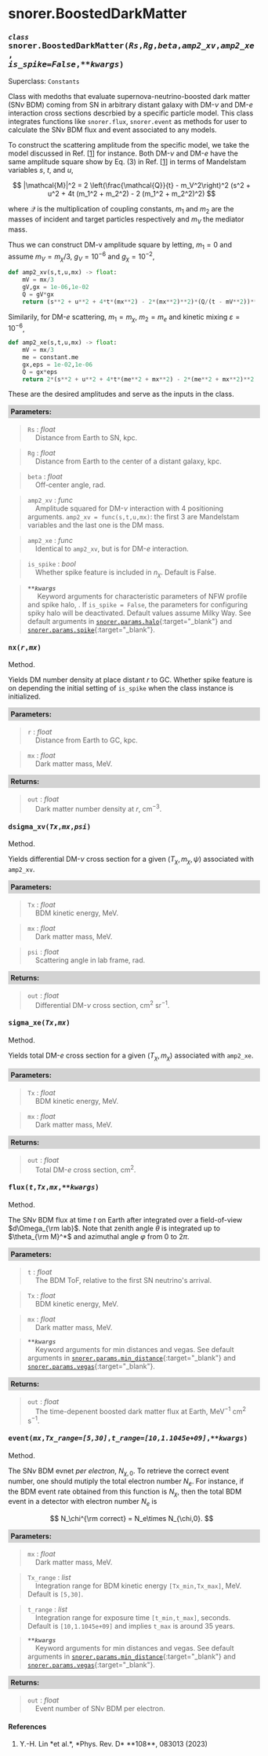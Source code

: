 <script>
window.MathJax = {
  tex: {
    tags: "ams"  // Auto-numbering, AMS based
  }
};
</script>

<style>
.mono {
    font-family: monospace;
}
</style>

# snorer.BoostedDarkMatter


### *`class`* <span class="mono">snorer.BoostedDarkMatter(*Rs*,*Rg*,*beta*,*amp2_xv*,*amp2_xe*,<br>*is_spike=False*,*\*\*kwargs*)</span>

Superclass: `Constants`
    
Class with medoths that evaluate supernova-neutrino-boosted dark matter (SN$\nu$ BDM) coming from SN in arbitrary distant
galaxy with DM-$\nu$ and DM-$e$ interaction cross sections descrbied by a specific particle model. This class integrates functions like `snorer.flux`, `snorer.event`
as methods for user to calculate the SN$\nu$ BDM flux and event associated to any models.

To construct the scattering amplitude from the specific model, we take the model discussed in Ref. [[1](#bib_Lin2023PRD)] for instance. Both
DM-$\nu$ and DM-$e$ have the same amplitude square show by Eq. (3) in Ref. [[1](#bib_Lin2023PRD)] in terms of Mandelstam variables $s$, $t$, and $u$,

$$
|\mathcal{M}|^2 = 2 \left(\frac{\mathcal{Q}}{t} - m_V^2\right)^2 (s^2 + u^2 + 4t (m_1^2 + m_2^2) - 2 (m_1^2 + m_2^2)^2)
$$

where $\mathcal{Q}$ is the multiplication of coupling constants, $m_1$ and $m_2$ are the masses of
incident and target particles respectively and $m_V$ the mediator mass.

Thus we can construct DM-v amplitude square by letting, $m_1 = 0$ and assume $m_V = m_\chi/3$, $g_V = 10^{-6}$ and $g_\chi = 10^{-2}$,

```python
def amp2_xv(s,t,u,mx) -> float:
    mV = mx/3
    gV,gx = 1e-06,1e-02
    Q = gV*gx
    return (s**2 + u**2 + 4*t*(mx**2) - 2*(mx**2)**2)*(Q/(t - mV**2))**2
```

Similarily, for DM-$e$ scattering, $m_1 = m_\chi$, $m_2 = m_e$ and kinetic mixing $\varepsilon = 10^{-6}$,

```python
def amp2_xe(s,t,u,mx) -> float:
    mV = mx/3
    me = constant.me
    gx,eps = 1e-02,1e-06
    Q = gx*eps
    return 2*(s**2 + u**2 + 4*t*(me**2 + mx**2) - 2*(me**2 + mx**2)**2)*(Q/(t - mV**2))**2
```

These are the desired amplitudes and serve as the inputs in the class.

**<div style="background-color: lightgrey; padding: 5px; width: 100%;">Parameters:</div>**

> `Rs` : *float* <br>&nbsp;&nbsp;&nbsp;&nbsp;Distance from Earth to SN, kpc.


> `Rg` : *float* <br>&nbsp;&nbsp;&nbsp;&nbsp;Distance from Earth to the center of a distant galaxy, kpc.


> `beta` : *float* <br>&nbsp;&nbsp;&nbsp;&nbsp;Off-center angle, rad.


> `amp2_xv` : *func* <br>&nbsp;&nbsp;&nbsp;&nbsp;Amplitude squared for DM-$\nu$ interaction with 4 positioning arguments. `amp2_xv = func(s,t,u,mx)`: the first 3 are Mandelstam variables and the last one is the DM mass.

> `amp2_xe` : *func* <br>&nbsp;&nbsp;&nbsp;&nbsp;Identical to `amp2_xv`, but is for DM-$e$ interaction.

> `is_spike` : *bool* <br>&nbsp;&nbsp;&nbsp;&nbsp;Whether spike feature is included in $n_\chi$. Default is False.

> ***`**kwargs`***  <br>&nbsp;&nbsp;&nbsp;&nbsp; Keyword arguments for characteristic parameters of NFW profile and spike halo, . If `is_spike = False`, the parameters for configuring spiky halo will be deactivated. Default values assume Milky Way. See default arguments in [`snorer.params.halo`](../params/params.md#snorerparamshalo){:target="_blank"} and [`snorer.params.spike`](../params/params.md#snorerparamsspike){:target="_blank"}.

####  <span class="mono">nx(*r*,*mx*)</span>

Method.

Yields DM number density at place distant $r$ to GC. Whether spike feature is on depending the initial setting of `is_spike` when the class instance is initialized.

**<div style="background-color: lightgrey; padding: 5px; width: 100%;">Parameters:</div>**
> `r` : *float* <br>&nbsp;&nbsp;&nbsp;&nbsp;Distance from Earth to GC, kpc.

> `mx` : *float* <br>&nbsp;&nbsp;&nbsp;&nbsp;Dark matter mass, MeV.

**<div style="background-color: lightgrey; padding: 5px; width: 100%;">Returns:</div>**

> `out` : *float* <br>&nbsp;&nbsp;&nbsp;&nbsp;Dark matter number density at $r$, cm<sup>−3</sup>.

####  <span class="mono">dsigma_xv(*Tx*,*mx*,*psi*)</span>

Method.

Yields differential DM-$\nu$ cross section for a given $(T_\chi,m_\chi,\psi)$ associated with `amp2_xv`.

**<div style="background-color: lightgrey; padding: 5px; width: 100%;">Parameters:</div>**
> `Tx` : *float* <br>&nbsp;&nbsp;&nbsp;&nbsp;BDM kinetic energy, MeV.

> `mx` : *float* <br>&nbsp;&nbsp;&nbsp;&nbsp;Dark matter mass, MeV.

> `psi` : *float* <br>&nbsp;&nbsp;&nbsp;&nbsp;Scattering angle in lab frame, rad.

**<div style="background-color: lightgrey; padding: 5px; width: 100%;">Returns:</div>**

> `out` : *float* <br>&nbsp;&nbsp;&nbsp;&nbsp;Differential DM-$\nu$ cross section, cm<sup>2</sup> sr<sup>−1</sup>.


####  <span class="mono">sigma_xe(*Tx*,*mx*)</span>

Method.

Yields total DM-$e$ cross section for a given $(T_\chi,m_\chi)$ associated with `amp2_xe`.

**<div style="background-color: lightgrey; padding: 5px; width: 100%;">Parameters:</div>**
> `Tx` : *float* <br>&nbsp;&nbsp;&nbsp;&nbsp;BDM kinetic energy, MeV.

> `mx` : *float* <br>&nbsp;&nbsp;&nbsp;&nbsp;Dark matter mass, MeV.

**<div style="background-color: lightgrey; padding: 5px; width: 100%;">Returns:</div>**

> `out` : *float* <br>&nbsp;&nbsp;&nbsp;&nbsp;Total DM-$e$ cross section, cm<sup>2</sup>.


####  <span class="mono">flux(*t*,*Tx*,*mx*,*\*\*kwargs*)</span>

Method.

The SN$\nu$ BDM flux at time $t$ on Earth after integrated over
a field-of-view $d\Omega_{\rm lab}$. Note that zenith angle $\theta$ is integrated up to $\theta_{\rm M}^*$
and azimuthal angle $\varphi$ from $0$ to $2\pi$.

**<div style="background-color: lightgrey; padding: 5px; width: 100%;">Parameters:</div>**

> `t` : *float* <br>&nbsp;&nbsp;&nbsp;&nbsp;The BDM ToF, relative to the first SN neutrino's arrival.

> `Tx` : *float* <br>&nbsp;&nbsp;&nbsp;&nbsp;BDM kinetic energy, MeV.

> `mx` : *float* <br>&nbsp;&nbsp;&nbsp;&nbsp;Dark matter mass, MeV.

> ***`**kwargs`*** <br>&nbsp;&nbsp;&nbsp;&nbsp;Keyword arguments for min distances and vegas. See default arguments in [`snorer.params.min_distance`](../params/params.md#snorerparamsmin_distance){:target="_blank"} and [`snorer.params.vegas`](../params/params.md#snorerparamsvegas){:target="_blank"}.

**<div style="background-color: lightgrey; padding: 5px; width: 100%;">Returns:</div>**

> `out` : *float* <br>&nbsp;&nbsp;&nbsp;&nbsp;The time-depenent boosted dark matter flux at Earth, MeV<sup>−1</sup> cm<sup>2</sup> s<sup>−1</sup>.

####  <span class="mono">event(*mx*,*Tx_range=[5,30]*,*t_range=[10,1.1045e+09]*,*\*\*kwargs*)</span>

Method.

The SN$\nu$ BDM evnet *per electron*, $N_{\chi,0}$. To retrieve the correct
event number, one should mutiply the total electron number $N_e$.
For instance, if the BDM event rate obtained from this function is $N_\chi$, then the total BDM event in a detector with electron number  $N_e$ is

$$
N_\chi^{\rm correct} = N_e\times N_{\chi,0}.
$$


**<div style="background-color: lightgrey; padding: 5px; width: 100%;">Parameters:</div>**

> `mx` : *float* <br>&nbsp;&nbsp;&nbsp;&nbsp;Dark matter mass, MeV.

> `Tx_range` : *list* <br>&nbsp;&nbsp;&nbsp;&nbsp;Integration range for BDM kinetic energy `[Tx_min,Tx_max]`, MeV. Default is `[5,30]`.

> `t_range` : *list* <br>&nbsp;&nbsp;&nbsp;&nbsp;Integration range for exposure time `[t_min,t_max]`, seconds. Default is `[10,1.1045e+09]` and implies `t_max` is around 35 years.

> ***`**kwargs`*** <br>&nbsp;&nbsp;&nbsp;&nbsp;Keyword arguments for min distances and vegas. See default arguments in [`snorer.params.min_distance`](../params/params.md#snorerparamsmin_distance){:target="_blank"} and [`snorer.params.vegas`](../params/params.md#snorerparamsvegas){:target="_blank"}.

**<div style="background-color: lightgrey; padding: 5px; width: 100%;">Returns:</div>**

> `out` : *float* <br>&nbsp;&nbsp;&nbsp;&nbsp;Event number of SN$\nu$ BDM per electron.

#### References
1. <p id="bib_Lin2023PRD">Y.-H. Lin *et al.*, *Phys. Rev. D* **108**, 083013 (2023)</p>